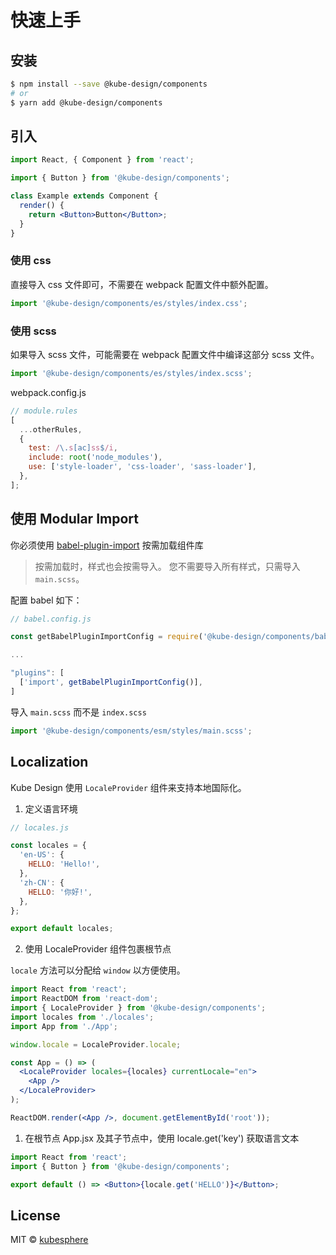 # 快速上手

## 安装

```bash
$ npm install --save @kube-design/components
# or
$ yarn add @kube-design/components
```

## 引入

```jsx
import React, { Component } from 'react';

import { Button } from '@kube-design/components';

class Example extends Component {
  render() {
    return <Button>Button</Button>;
  }
}
```

### 使用 css

直接导入 css 文件即可，不需要在 webpack 配置文件中额外配置。

```jsx
import '@kube-design/components/es/styles/index.css';
```

### 使用 scss

如果导入 scss 文件，可能需要在 webpack 配置文件中编译这部分 scss 文件。

```jsx
import '@kube-design/components/es/styles/index.scss';
```

webpack.config.js

```js
// module.rules
[
  ...otherRules,
  {
    test: /\.s[ac]ss$/i,
    include: root('node_modules'),
    use: ['style-loader', 'css-loader', 'sass-loader'],
  },
];
```

## 使用 Modular Import

你必须使用 [babel-plugin-import](https://github.com/ant-design/babel-plugin-import) 按需加载组件库

> 按需加载时，样式也会按需导入。 您不需要导入所有样式，只需导入 `main.scss`。

配置 babel 如下：

```js
// babel.config.js

const getBabelPluginImportConfig = require('@kube-design/components/babel.plugin.import')

...

"plugins": [
  ['import', getBabelPluginImportConfig()],
]
```

导入 `main.scss` 而不是 `index.scss`

```jsx
import '@kube-design/components/esm/styles/main.scss';
```

## Localization

Kube Design 使用 `LocaleProvider` 组件来支持本地国际化。

1. 定义语言环境

```js
// locales.js

const locales = {
  'en-US': {
    HELLO: 'Hello!',
  },
  'zh-CN': {
    HELLO: '你好!',
  },
};

export default locales;
```

2. 使用 LocaleProvider 组件包裹根节点

`locale` 方法可以分配给 `window` 以方便使用。

```jsx
import React from 'react';
import ReactDOM from 'react-dom';
import { LocaleProvider } from '@kube-design/components';
import locales from './locales';
import App from './App';

window.locale = LocaleProvider.locale;

const App = () => (
  <LocaleProvider locales={locales} currentLocale="en">
    <App />
  </LocaleProvider>
);

ReactDOM.render(<App />, document.getElementById('root'));
```

1. 在根节点 App.jsx 及其子节点中，使用 locale.get('key') 获取语言文本

```jsx
import React from 'react';
import { Button } from '@kube-design/components';

export default () => <Button>{locale.get('HELLO')}</Button>;
```

## License

MIT © [kubesphere](https://github.com/kubesphere)
